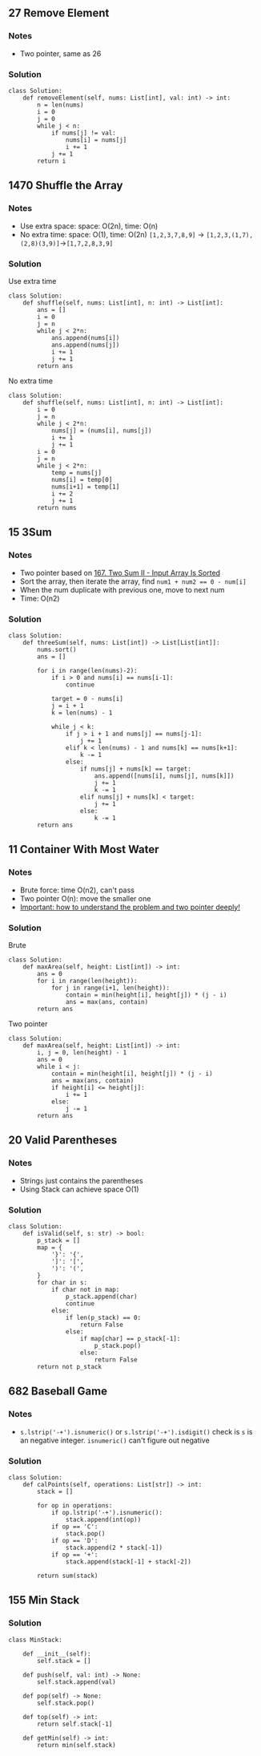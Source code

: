 ## 27 Remove Element
### Notes
- Two pointer, same as 26
### Solution
```
class Solution:
    def removeElement(self, nums: List[int], val: int) -> int:
        n = len(nums)
        i = 0
        j = 0
        while j < n:
            if nums[j] != val:
                nums[i] = nums[j]
                i += 1
            j += 1
        return i
```


## 1470 Shuffle the Array
### Notes
- Use extra space: space: O(2n), time: O(n)
- No extra time: space: O(1), time: O(2n) `[1,2,3,7,8,9]` -> `[1,2,3,(1,7),(2,8)(3,9)]`->`[1,7,2,8,3,9]`
### Solution
Use extra time
```
class Solution:
    def shuffle(self, nums: List[int], n: int) -> List[int]:
        ans = []
        i = 0
        j = n
        while j < 2*n:
            ans.append(nums[i])
            ans.append(nums[j])
            i += 1
            j += 1
        return ans
```
No extra time
```
class Solution:
    def shuffle(self, nums: List[int], n: int) -> List[int]:
        i = 0
        j = n
        while j < 2*n:
            nums[j] = (nums[i], nums[j])
            i += 1
            j += 1
        i = 0
        j = n
        while j < 2*n:
            temp = nums[j]
            nums[i] = temp[0]
            nums[i+1] = temp[1]
            i += 2
            j += 1      
        return nums
```


## 15 3Sum
### Notes
- Two pointer based on [167. Two Sum II - Input Array Is Sorted](/Algorithm-I/Day3-Two-Pointers.md)
- Sort the array, then iterate the array, find `num1 + num2 == 0 - num[i]`
- When the num duplicate with previous one, move to next num
- Time: O(n2)
### Solution
```
class Solution:
    def threeSum(self, nums: List[int]) -> List[List[int]]:
        nums.sort()
        ans = []

        for i in range(len(nums)-2):
            if i > 0 and nums[i] == nums[i-1]:
                continue

            target = 0 - nums[i]
            j = i + 1
            k = len(nums) - 1

            while j < k:
                if j > i + 1 and nums[j] == nums[j-1]:
                    j += 1
                elif k < len(nums) - 1 and nums[k] == nums[k+1]:
                    k -= 1
                else:
                    if nums[j] + nums[k] == target:
                        ans.append([nums[i], nums[j], nums[k]])
                        j += 1
                        k -= 1
                    elif nums[j] + nums[k] < target:
                        j += 1
                    else:
                        k -= 1
        return ans
```


## 11 Container With Most Water
### Notes
- Brute force: time O(n2), can't pass
- Two pointer O(n): move the smaller one
- [Important: how to understand the problem and two pointer deeply!](https://leetcode.wang/leetCode-11-Container-With-Most-Water.html)
### Solution
Brute
```
class Solution:
    def maxArea(self, height: List[int]) -> int:
        ans = 0
        for i in range(len(height)):
            for j in range(i+1, len(height)):
                contain = min(height[i], height[j]) * (j - i)
                ans = max(ans, contain)
        return ans
```
Two pointer
```
class Solution:
    def maxArea(self, height: List[int]) -> int:
        i, j = 0, len(height) - 1
        ans = 0
        while i < j:
            contain = min(height[i], height[j]) * (j - i)
            ans = max(ans, contain)
            if height[i] <= height[j]:
                i += 1
            else:
                j -= 1
        return ans
```

## 20 Valid Parentheses
### Notes
-  String`s` just contains the parentheses  
-  Using Stack can achieve space O(1)
### Solution
```
class Solution:
    def isValid(self, s: str) -> bool:
        p_stack = []
        map = {
            '}': '{',
            ']': '[',
            ')': '(',
        }
        for char in s:
            if char not in map:
                p_stack.append(char)
                continue
            else:
                if len(p_stack) == 0:
                    return False
                else:
                    if map[char] == p_stack[-1]:
                        p_stack.pop()
                    else:
                        return False
        return not p_stack
```

## 682 Baseball Game
### Notes
-  `s.lstrip('-+').isnumeric()` or `s.lstrip('-+').isdigit()` check is `s` is an negative integer. `isnumeric()` can't figure out negative
### Solution
```
class Solution:
    def calPoints(self, operations: List[str]) -> int:
        stack = []

        for op in operations:
            if op.lstrip('-+').isnumeric():
                stack.append(int(op))
            if op == 'C':
                stack.pop()
            if op == 'D':
                stack.append(2 * stack[-1])
            if op == '+':
                stack.append(stack[-1] + stack[-2])

        return sum(stack)
```

## 155 Min Stack
### Solution
```
class MinStack:

    def __init__(self):
        self.stack = []

    def push(self, val: int) -> None:
        self.stack.append(val)

    def pop(self) -> None:
        self.stack.pop()

    def top(self) -> int:
        return self.stack[-1]

    def getMin(self) -> int:
        return min(self.stack)
```

